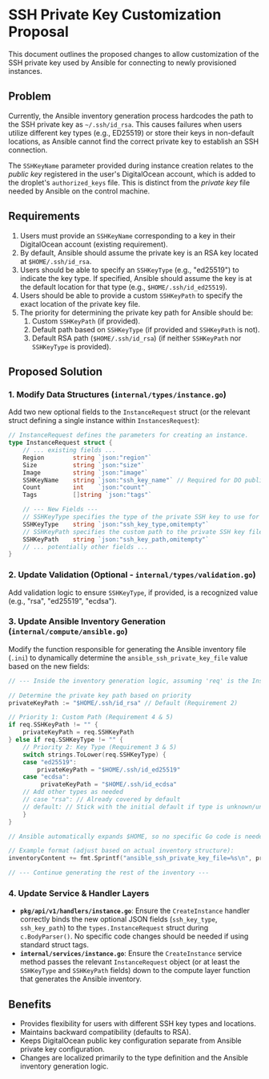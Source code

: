 # SSH Private Key Customization Proposal

This document outlines the proposed changes to allow customization of the SSH private key used by Ansible for connecting to newly provisioned instances.

## Problem

Currently, the Ansible inventory generation process hardcodes the path to the SSH private key as `~/.ssh/id_rsa`. This causes failures when users utilize different key types (e.g., ED25519) or store their keys in non-default locations, as Ansible cannot find the correct private key to establish an SSH connection.

The `SSHKeyName` parameter provided during instance creation relates to the *public key* registered in the user's DigitalOcean account, which is added to the droplet's `authorized_keys` file. This is distinct from the *private key* file needed by Ansible on the control machine.

## Requirements

1.  Users must provide an `SSHKeyName` corresponding to a key in their DigitalOcean account (existing requirement).
2.  By default, Ansible should assume the private key is an RSA key located at `$HOME/.ssh/id_rsa`.
3.  Users should be able to specify an `SSHKeyType` (e.g., "ed25519") to indicate the key type. If specified, Ansible should assume the key is at the default location for that type (e.g., `$HOME/.ssh/id_ed25519`).
4.  Users should be able to provide a custom `SSHKeyPath` to specify the exact location of the private key file.
5.  The priority for determining the private key path for Ansible should be:
    1.  Custom `SSHKeyPath` (if provided).
    2.  Default path based on `SSHKeyType` (if provided and `SSHKeyPath` is not).
    3.  Default RSA path (`$HOME/.ssh/id_rsa`) (if neither `SSHKeyPath` nor `SSHKeyType` is provided).

## Proposed Solution

### 1. Modify Data Structures (`internal/types/instance.go`)

Add two new optional fields to the `InstanceRequest` struct (or the relevant struct defining a single instance within `InstancesRequest`):

```go
// InstanceRequest defines the parameters for creating an instance.
type InstanceRequest struct {
    // ... existing fields ...
    Region        string `json:"region"`
    Size          string `json:"size"`
    Image         string `json:"image"`
    SSHKeyName    string `json:"ssh_key_name"` // Required for DO public key association
    Count         int    `json:"count"`
    Tags          []string `json:"tags"`

    // --- New Fields ---
    // SSHKeyType specifies the type of the private SSH key to use for Ansible connection (e.g., "rsa", "ed25519"). Defaults to "rsa".
    SSHKeyType    string `json:"ssh_key_type,omitempty"`
    // SSHKeyPath specifies the custom path to the private SSH key file for Ansible. Overrides default paths based on SSHKeyType.
    SSHKeyPath    string `json:"ssh_key_path,omitempty"`
    // ... potentially other fields ...
}
```

### 2. Update Validation (Optional - `internal/types/validation.go`)

Add validation logic to ensure `SSHKeyType`, if provided, is a recognized value (e.g., "rsa", "ed25519", "ecdsa").

### 3. Update Ansible Inventory Generation (`internal/compute/ansible.go`)

Modify the function responsible for generating the Ansible inventory file (`.ini`) to dynamically determine the `ansible_ssh_private_key_file` value based on the new fields:

```go
// --- Inside the inventory generation logic, assuming 'req' is the InstanceRequest ---

// Determine the private key path based on priority
privateKeyPath := "$HOME/.ssh/id_rsa" // Default (Requirement 2)

// Priority 1: Custom Path (Requirement 4 & 5)
if req.SSHKeyPath != "" {
    privateKeyPath = req.SSHKeyPath
} else if req.SSHKeyType != "" {
    // Priority 2: Key Type (Requirement 3 & 5)
    switch strings.ToLower(req.SSHKeyType) {
    case "ed25519":
        privateKeyPath = "$HOME/.ssh/id_ed25519"
    case "ecdsa":
         privateKeyPath = "$HOME/.ssh/id_ecdsa"
    // Add other types as needed
    // case "rsa": // Already covered by default
    // default: // Stick with the initial default if type is unknown/unspecified
    }
}

// Ansible automatically expands $HOME, so no specific Go code is needed here.

// Example format (adjust based on actual inventory structure):
inventoryContent += fmt.Sprintf("ansible_ssh_private_key_file=%s\n", privateKeyPath) // Use the determined path

// --- Continue generating the rest of the inventory ---
```

### 4. Update Service & Handler Layers

*   **`pkg/api/v1/handlers/instance.go`**: Ensure the `CreateInstance` handler correctly binds the new optional JSON fields (`ssh_key_type`, `ssh_key_path`) to the `types.InstanceRequest` struct during `c.BodyParser()`. No specific code changes should be needed if using standard struct tags.
*   **`internal/services/instance.go`**: Ensure the `CreateInstance` service method passes the relevant `InstanceRequest` object (or at least the `SSHKeyType` and `SSHKeyPath` fields) down to the compute layer function that generates the Ansible inventory.

## Benefits

*   Provides flexibility for users with different SSH key types and locations.
*   Maintains backward compatibility (defaults to RSA).
*   Keeps DigitalOcean public key configuration separate from Ansible private key configuration.
*   Changes are localized primarily to the type definition and the Ansible inventory generation logic. 